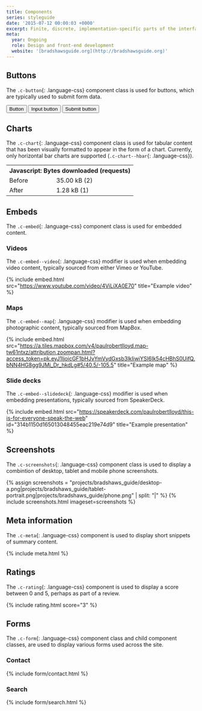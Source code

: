 ```yaml
---
title: Components
series: styleguide
date: '2015-07-12 00:00:03 +0000'
excerpt: Finite, discrete, implementation-specific parts of the interface.
meta:
  year: Ongoing
  role: Design and front-end development
  website: '[bradshawsguide.org](http://bradshawsguide.org)'
---
```

## Buttons

The `.c-button`{: .language-css} component class is used for buttons, which are typically used to submit form data.

<button class="c-button">Button</button> <input class="c-button" type="button" value="Input button"/> <input class="c-button" type="submit" value="Submit button"/>

## Charts

The `.c-chart`{: .language-css} component class is used for tabular content that has been visually formatted to appear in the form of a chart. Currently, only horizontal bar charts are supported (`.c-chart--hbar`{: .language-css}).

<table class="c-chart c-chart--hbar">
  <tbody>
    <tr>
      <th colspan="2">Javascript: Bytes downloaded (requests)</th>
    </tr>
    <tr>
      <td class="c-chart__label">Before</td>
      <td class="c-chart__value"><span class="c-chart__value--percent" style="width:100%;">35.00 kB (2)</span></td>
    </tr>
    <tr>
      <td class="c-chart__label">After</td>
      <td class="c-chart__value"><span class="c-chart__value--percent" style="width:3.66%;">1.28 kB (1)</span></td>
    </tr>
  </tbody>
</table>

## Embeds

The `.c-embed`{: .language-css} component class is used for embedded content.

### Videos

The `.c-embed--video`{: .language-css} modifier is used when embedding video content, typically sourced from either Vimeo or YouTube.

{% include embed.html src="https://www.youtube.com/video/4ViLiXA0E70" title="Example video" %}

### Maps

The `.c-embed--map`{: .language-css} modifier is used when embedding photographic content, typically sourced from MapBox.

{% include embed.html src="https://a.tiles.mapbox.com/v4/paulrobertlloyd.map-tw61ntxz/attribution,zoompan.html?access_token=pk.eyJ1IjoicGF1bHJvYmVydGxsb3lkIiwiYSI6Ik54cHBhS0UifQ.bNN4HG8gg9JMj_Dr_hkdLg#5/40.5/-105.5" title="Example map" %}

### Slide decks

The `.c-embed--slidedeck`{: .language-css} modifier is used when embedding presentations, typically sourced from SpeakerDeck.

{% include embed.html src="https://speakerdeck.com/paulrobertlloyd/this-is-for-everyone-speak-the-web" id="314b1150d165013048455eac219e74d9" title="Example presentation" %}

## Screenshots

The `.c-screenshots`{: .language-css} component class is used to display a combintion of desktop, tablet and mobile phone screenshots.

{% assign screenshots = "projects/bradshaws_guide/desktop-a.png|projects/bradshaws_guide/tablet-portrait.png|projects/bradshaws_guide/phone.png" | split: "|" %}
{% include screenshots.html imageset=screenshots %}

## Meta information

The `.c-meta`{: .language-css} component is used to display short snippets of summary content.

{% include meta.html %}

## Ratings

The `.c-rating`{: .language-css} component is used to display a score between 0 and 5, perhaps as part of a review.

{% include rating.html score="3" %}

## Forms

The `.c-form`{: .language-css} component class and child component classes, are used to display various forms used across the site.

### Contact

{% include form/contact.html %}

### Search

{% include form/search.html %}
